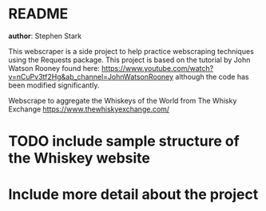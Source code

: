 # README
**author**: Stephen Stark

This webscraper is a side project to help practice webscraping techniques using the Requests package. 
This project is based on the tutorial by John Watson Rooney 
found here: https://www.youtube.com/watch?v=nCuPv3tf2Hg&ab_channel=JohnWatsonRooney
although the code has been modified significantly. 

Webscrape to aggregate the Whiskeys of the World from The Whisky Exchange https://www.thewhiskyexchange.com/

# TODO include sample structure of the Whiskey website
# Include more detail about the project